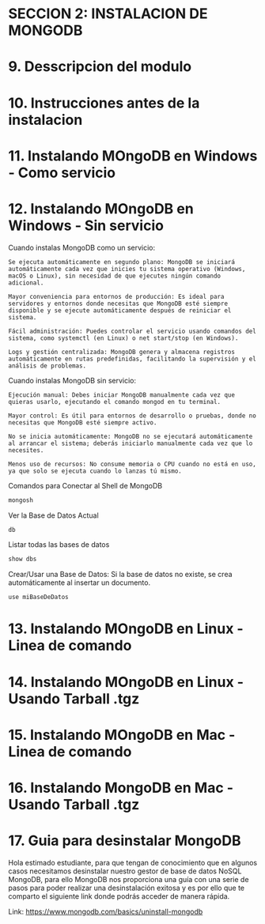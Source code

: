 # SECCION 2: INSTALACION DE MONGODB

# 9. Desscripcion del modulo

# 10. Instrucciones antes de la instalacion


# 11. Instalando MOngoDB en Windows - Como servicio
# 12. Instalando MOngoDB en Windows - Sin servicio

Cuando instalas MongoDB como un servicio:

    Se ejecuta automáticamente en segundo plano: MongoDB se iniciará automáticamente cada vez que inicies tu sistema operativo (Windows, macOS o Linux), sin necesidad de que ejecutes ningún comando adicional.

    Mayor conveniencia para entornos de producción: Es ideal para servidores y entornos donde necesitas que MongoDB esté siempre disponible y se ejecute automáticamente después de reiniciar el sistema.

    Fácil administración: Puedes controlar el servicio usando comandos del sistema, como systemctl (en Linux) o net start/stop (en Windows).

    Logs y gestión centralizada: MongoDB genera y almacena registros automáticamente en rutas predefinidas, facilitando la supervisión y el análisis de problemas.

Cuando instalas MongoDB sin servicio:

    Ejecución manual: Debes iniciar MongoDB manualmente cada vez que quieras usarlo, ejecutando el comando mongod en tu terminal.

    Mayor control: Es útil para entornos de desarrollo o pruebas, donde no necesitas que MongoDB esté siempre activo.

    No se inicia automáticamente: MongoDB no se ejecutará automáticamente al arrancar el sistema; deberás iniciarlo manualmente cada vez que lo necesites.

    Menos uso de recursos: No consume memoria o CPU cuando no está en uso, ya que solo se ejecuta cuando lo lanzas tú mismo.

Comandos para Conectar al Shell de MongoDB

```bash
mongosh
```

Ver la Base de Datos Actual

```bash
db
```

Listar todas las bases de datos

```bash
show dbs
```

Crear/Usar una Base de Datos: Si la base de datos no existe, se crea automáticamente al insertar un documento.

```bash
use miBaseDeDatos
```

# 13. Instalando MOngoDB en Linux - Linea de comando
# 14. Instalando MOngoDB en Linux - Usando Tarball .tgz

# 15. Instalando MOngoDB en Mac - Linea de comando
# 16. Instalando MongoDB en Mac - Usando Tarball .tgz

# 17. Guia para desinstalar MongoDB

Hola estimado estudiante, para que tengan de conocimiento que en algunos casos necesitamos desinstalar nuestro gestor de base de datos NoSQL MongoDB, para ello MongoDB nos proporciona una guía con una serie de pasos para poder realizar una desinstalación exitosa y es por ello que te comparto el siguiente link donde podrás acceder de manera rápida.

Link: https://www.mongodb.com/basics/uninstall-mongodb